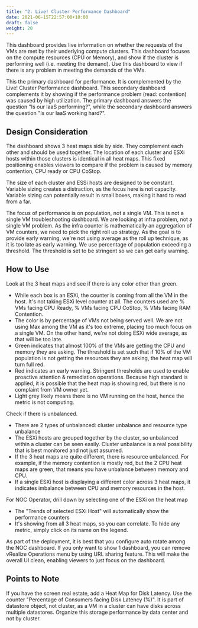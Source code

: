 ```yaml
---
title: "2. Live! Cluster Performance Dashboard"
date: 2021-06-15T22:57:00+10:00
draft: false
weight: 20
---
```


This dashboard provides live information on whether the requests of the VMs are met by their underlying compute clusters. This dashboard focuses on the compute resources (CPU or Memory), and show if the cluster is performing well (i.e. meeting the demand). Use this dashboard to view if there is any problem in meeting the demands of the VMs.

This the primary dashboard for performance. It is complemented by the Live! Cluster Performance dashboard. This secondary dashboard complements it by showing if the performance problem (read: contention) was caused by high utilization. The primary dashboard answers the question "Is our IaaS performing?", while the secondary dashboard answers the question "Is our IaaS working hard?".

## Design Consideration

The dashboard shows 3 heat maps side by side. They complement each other and should be used together. The location of each cluster and ESXi hosts within those clusters is identical in all heat maps. This fixed positioning enables viewers to compare if the problem is caused by memory contention, CPU ready or CPU CoStop.

The size of each cluster and ESSi hosts are designed to be constant. Variable sizing creates a distraction, as the focus here is not capacity. Variable sizing can potentially result in small boxes, making it hard to read from a far. 

The focus of performance is on population, not a single VM. This is not a single VM troubleshooting dashboard. We are looking at infra problem, not a single VM problem. As the infra counter is mathematically an aggregation of VM counters, we need to pick the right roll up strategy. As the goal is to provide early warning, we're not using average as the roll up technique, as it is too late as early warning. We use percentage of population exceeding a threshold. The threshold is set to be stringent so we can get early warning.

## How to Use

Look at the 3 heat maps and see if there is any color other than green.
- While each box is an ESXi, the counter is coming from all the VM in the host. It's not taking ESXi level counter at all. The counters used are % VMs facing CPU Ready, % VMs facing CPU CoStop, % VMs facing RAM Contention. 
- The color is by percentage of VMs not being served well. We are not using Max among the VM as it's too extreme, placing too much focus on a single VM. On the other hand, we're not doing ESXi wide average, as that will be too late.
- Green indicates that almost 100% of the VMs are getting the CPU and memory they are asking. The threshold is set such that if 10% of the VM population is not getting the resources they are asking, the heat map will turn full red. 
- Red indicates an early warning. Stringent thresholds are used to enable proactive attention & remediation operations. Because high standard is applied, it is possible that the heat map is showing red, but there is no complaint from VM owner yet. 
- Light grey likely means there is no VM running on the host, hence the metric is not computing. 

Check if there is unbalanced. 
- There are 2 types of unbalanced: cluster unbalance and resource type unbalance
- The ESXi hosts are grouped together by the cluster, so unbalanced within a cluster can be seen easily. Cluster unbalance is a real possibility that is best monitored and not just assumed.
- If the 3 heat maps are quite different, there is resource unbalanced. For example, if the memory contention is mostly red, but the 2 CPU heat maps are green, that means you have unbalance between memory and CPU.
- If a single ESXi host is displaying a different color across 3 heat maps, it indicates imbalance between CPU and memory resources in the host.

For NOC Operator, drill down by selecting one of the ESXi on the heat map
- The "Trends of selected ESXi Host" will automatically show the performance counters 
- It's showing from all 3 heat maps, so you can correlate. To hide any metric, simply click on its name on the legend.

As part of the deployment, it is best that you configure auto rotate among the NOC dashboard. If you only want to show 1 dashboard, you can remove vRealize Operations menu by using URL sharing feature. This will make the overall UI clean, enabling viewers to just focus on the dashboard. 

## Points to Note

If you have the screen real estate, add a Heat Map for Disk Latency. Use the counter "Percentage of Consumers facing Disk Latency (%)". It is part of datastore object, not cluster, as a VM in a cluster can have disks across multiple datastores. Organize this storage performance by data center and not by cluster.